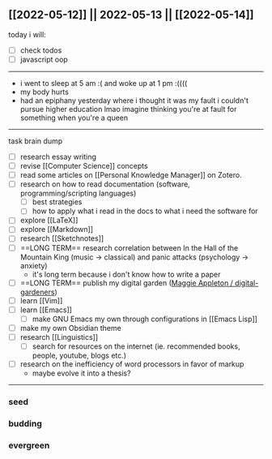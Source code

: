 [[2022-05-12]] || 2022-05-13 || [[2022-05-14]]
---
today i will:
- [ ] check todos
- [ ] javascript oop
---

- i went to sleep at 5 am :( and woke up at 1 pm :((((
- my body hurts
- had an epiphany yesterday where i thought it was my fault i couldn't pursue higher education lmao imagine thinking you're at fault for something when you're a queen

---

task brain dump
- [ ] research essay writing
- [ ] revise [[Computer Science]] concepts
- [ ] read some articles on [[Personal Knowledge Manager]] on Zotero.
- [ ] research on how to read documentation (software, programming/scripting languages)
	- [ ] best strategies
	- [ ] how to apply what i read in the docs to what i need the software for
- [ ] explore [[LaTeX]]
- [ ] explore [[Markdown]]
- [ ] research [[Sketchnotes]]
- [ ] ==LONG TERM== research correlation between In the Hall of the Mountain King (music -> classical) and panic attacks (psychology -> anxiety)
	- it's long term because i don't know how to write a paper
- [ ] ==LONG TERM== publish my digital garden ([Maggie Appleton / digital-gardeners](https://github.com/MaggieAppleton/digital-gardeners))
- [ ] learn [[Vim]]
- [ ] learn [[Emacs]]
	- [ ] make GNU Emacs my own through configurations in [[Emacs Lisp]]
- [ ] make my own Obsidian theme
- [ ] research [[Linguistics]]
	- [ ] search for resources on the internet (ie. recommended books, people, youtube, blogs etc.)
- [ ] research on the inefficiency of word processors in favor of markup
	- maybe evolve it into a thesis?
---

### seed

### budding

### evergreen